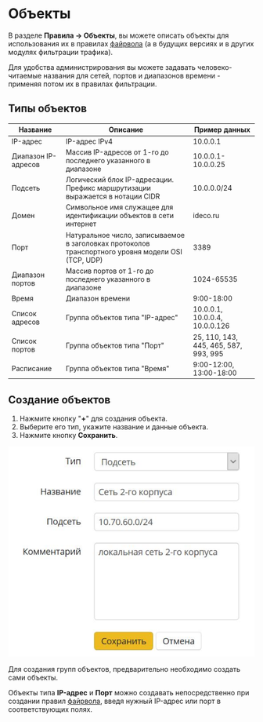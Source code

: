 # Объекты

В разделе **Правила -> Объекты**, вы можете описать объекты для использования их в правилах [файрвола](firewall.md) (а в будущих версиях и в других модулях фильтрации трафика).

Для удобства администрирования вы можете задавать человеко-читаемые названия для сетей, портов и диапазонов времени - применяя потом их в правилах фильтрации.

## Типы объектов

| Название            | Описание                                                                                           | Пример данных                         |
| ------------------- | -------------------------------------------------------------------------------------------------- | ------------------------------------- |
| IP-адрес            | IP-адрес IPv4                                                                                      | 10.0.0.1                              |
| Диапазон IP-адресов | Массив IP-адресов от 1-го до последнего указанного в диапазоне                                     | 10.0.0.1-10.0.0.25                    |
| Подсеть             | Логический блок IP-адресации. Префикс маршрутизации выражается в нотации CIDR                      | 10.0.0.0/24                           |
| Домен               | Символьное имя служащее для идентификации объектов в сети интернет                                 | ideco.ru                              |
| Порт                | Натуральное число, записываемое в заголовках протоколов транспортного уровня модели OSI (TCP, UDP) | 3389                                  |
| Диапазон портов     | Массив портов от 1-го до последнего указанного в диапазоне                                         | 1024-65535                            |
| Время               | Диапазон времени                                                                                   | 9:00-18:00                            |
| Список адресов      | Группа объектов типа "IP-адрес"                                                                    | 10.0.0.1, 10.0.0.4, 10.0.0.126        |
| Список портов       | Группа объектов типа "Порт"                                                                        | 25, 110, 143, 445, 465, 587, 993, 995 |
| Расписание          | Группа объектов типа "Время"                                                                       | 9:00-12:00, 13:00-18:00               |

## Создание объектов

1. Нажмите кнопку "**+**" для создания объекта.
2. Выберите его тип, укажите название и данные объекта. &#x20;
3. Нажмите кнопку **Сохранить**.

![](../attachments/10616835/11436044.jpg)

Для создания групп объектов, предварительно необходимо создать сами объекты.

Объекты типа **IP-адрес** и **Порт** можно создавать непосредственно при создании правил [файрвола](firewall.md), введя нужный IP-адрес или порт в соответствующих полях.
